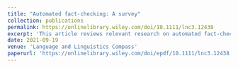 ```yaml
---
title: "Automated fact-checking: A survey"
collection: publications
permalink: https://onlinelibrary.wiley.com/doi/10.1111/lnc3.12438
excerpt: 'This article reviews relevant research on automated fact-checking covering both the claim detection and claim validation components.'
date: 2021-09-19
venue: 'Language and Linguistics Compass'
paperurl: 'https://onlinelibrary.wiley.com/doi/epdf/10.1111/lnc3.12438'
---
```

